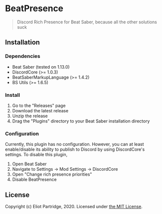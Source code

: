 # BeatPresence

> Discord Rich Presence for Beat Saber, because all the other solutions suck

## Installation

### Dependencies

- Beat Saber (tested on 1.13.0)
- DiscordCore (>= 1.0.3)
- BeatSaberMarkupLanguage (>= 1.4.2)
- BS Utils (>= 1.6.5)

### Install

1. Go to the "Releases" page
2. Download the latest release
3. Unzip the release
4. Drag the "Plugins" directory to your Beat Saber installation directory

### Configuration

Currently, this plugin has no configuration. However, you can at least enable/disable its ability to publish to Discord by using DiscordCore's settings. To disable this plugin,

1. Open Beat Saber
2. Navigate to Settings -> Mod Settings -> DiscordCore
3. Open "Change rich presence priorities"
4. Disable BeatPresence

## License

Copyright (c) Eliot Partridge, 2020. Licensed under [the MIT License](/LICENSE).
